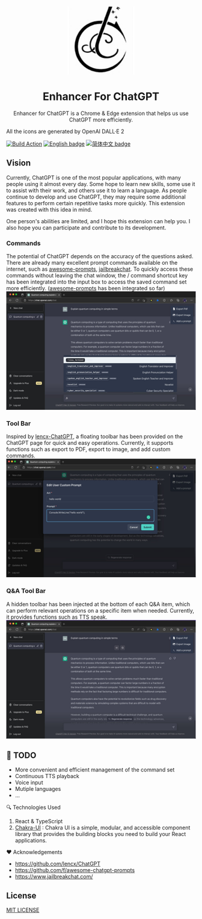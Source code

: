 <p align="center">
  <img width="180" src="./public/images/icon128.png" alt="ChatGPT">
  <h1 align="center">Enhancer For ChatGPT</h1>
  <p align="center">Enhancer for ChatGPT is a Chrome & Edge extension that helps us use ChatGPT more efficiently.</p>
</p>

 All the icons are generated by OpenAI DALL·E 2

 [![Build Action](https://github.com/rwecho/Enhancer-for-ChatGPT/actions/workflows/publish.yml/badge.svg)](https://github.com/rwecho/Enhancer-for-ChatGPT/actions/workflows/publish.yml)
 [![English badge](https://img.shields.io/badge/%E8%8B%B1%E6%96%87-English-blue)](./README.md)
[![简体中文 badge](https://img.shields.io/badge/%E7%AE%80%E4%BD%93%E4%B8%AD%E6%96%87-Simplified%20Chinese-blue)](./README-ZH_CN.md)

## Vision

Currently, ChatGPT is one of the most popular applications, with many people using it almost every day. Some hope to learn new skills, some use it to assist with their work, and others use it to learn a language. As people continue to develop and use ChatGPT, they may require some additional features to perform certain repetitive tasks more quickly. This extension was created with this idea in mind.

One person's abilities are limited, and I hope this extension can help you. I also hope you can participate and contribute to its development.

### Commands

The potential of ChatGPT depends on the accuracy of the questions asked. There are already many excellent prompt commands available on the internet, such as [awesome-prompts](https://github.com/f/awesome-chatgpt-prompts), [jailbreakchat](https://www.jailbreakchat.com/). To quickly access these commands without leaving the chat window, the / command shortcut key has been integrated into the input box to access the saved command set more efficiently. ([awesome-prompts](https://github.com/f/awesome-chatgpt-prompts) has been integrated so far)
![](./assets/screenshots/show_prompts.png)
### Tool Bar

Inspired by [lencx-ChatGPT](https://github.com/lencx/ChatGPT), a floating toolbar has been provided on the ChatGPT page for quick and easy operations. Currently, it supports functions such as export to PDF, export to image, and add custom commands.
![](./assets/screenshots/quick_add_a_prompt.png)
### Q&A Tool Bar
A hidden toolbar has been injected at the bottom of each Q&A item, which can perform relevant operations on a specific item when needed. Currently, it provides functions such as TTS speak.
![](./assets/screenshots/show_tts_button.png)

## 📃 TODO

* More convenient and efficient management of the command set
* Continuous TTS playback
* Voice input
* Mutiple languages
*  ...

🔍 Technologies Used

1. React & TypeScript
1. [Chakra-UI](https://chakra-ui.com/) : Chakra UI is a simple, modular, and accessible component library that provides the building blocks you need to build your React applications.

❤️ Acknowledgements

* https://github.com/lencx/ChatGPT
* https://github.com/f/awesome-chatgpt-prompts
* https://www.jailbreakchat.com/

## License

[MIT LICENSE](./LICENSE)
